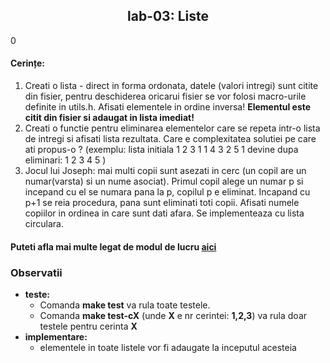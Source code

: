 <h2 align="center">
 lab-03: Liste
</h2>
0
<h4>Cerințe:</h4>

1. Creati o lista - direct in forma ordonata, datele (valori intregi) sunt citite din fisier, pentru deschiderea oricarui fisier se vor folosi macro-urile definite in utils.h. Afisati elementele in ordine inversa! **Elementul este citit din fisier si adaugat in lista imediat!**
2. Creati o functie pentru eliminarea elementelor care se repeta intr-o lista de intregi si afisati lista rezultata. Care e complexitatea solutiei pe care ati propus-o ? (exemplu:  lista initiala 1 2 3 1 1 4 3 2 5 1 devine dupa eliminari: 1 2 3 4 5 )
3. Jocul lui Joseph: mai multi copii sunt asezati in cerc (un copil are un numar(varsta) si un nume asociat). Primul copil alege un numar p si incepand cu el se numara pana la p, copilul p e eliminat.  Incapand cu p+1 se reia procedura, pana sunt eliminati toti copii. Afisati numele copiilor in ordinea in care sunt dati afara. Se implementeaza cu lista circulara.

#### Puteti afla mai multe legat de modul de lucru [aici](https://github.com/sda-ab/student-setup#indicatii-rezolvare-laborator)

### Observatii 
- **teste:**
  - Comanda **make test** va rula toate testele.
  - Comanda **make test-cX** (unde **X** e nr cerintei: **1,2,3**) va rula doar testele pentru cerinta **X**
- **implementare:**
  - elementele in toate listele vor fi adaugate la inceputul acesteia
